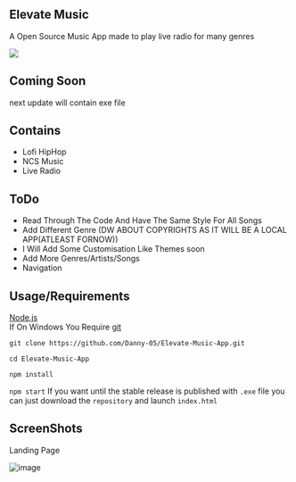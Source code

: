
## Elevate Music

A Open Source Music App made to play live radio for many genres

<img src="https://data.whicdn.com/images/215039140/original.gif">

## Coming Soon 
next update will contain  exe file

## Contains

- Lofi HipHop
- NCS Music
- Live Radio


## ToDo
- Read Through The Code And Have The Same Style For All Songs <br>
- Add Different Genre (DW ABOUT COPYRIGHTS AS IT WILL BE A LOCAL APP(ATLEAST FORNOW))
- I Will Add Some Customisation Like Themes soon
- Add More Genres/Artists/Songs
- Navigation
## Usage/Requirements

<a href="https://nodejs.org/en/">Node.js</a><br>
If On Windows You Require <a href="https://git-scm.com/">git</a>

`
git clone https://github.com/Danny-05/Elevate-Music-App.git
`
<br>

`
cd Elevate-Music-App
`
<br>

`
npm install
`
<br>

`
npm start
`
If you want until the stable release is published with `.exe` file you can just download the `repository` and launch `index.html`
## ScreenShots

Landing Page

![image](https://imgur.com/4TSCRp4.png)

